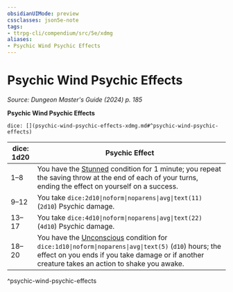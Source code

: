 ```yaml
---
obsidianUIMode: preview
cssclasses: json5e-note
tags:
- ttrpg-cli/compendium/src/5e/xdmg
aliases:
- Psychic Wind Psychic Effects
---
```

# Psychic Wind Psychic Effects
*Source: Dungeon Master's Guide (2024) p. 185* 

**Psychic Wind Psychic Effects**

`dice: [](psychic-wind-psychic-effects-xdmg.md#^psychic-wind-psychic-effects)`

| dice: 1d20 | Psychic Effect |
|------------|----------------|
| 1–8 | You have the [Stunned](/3-Mechanics/CLI/conditions.md#Stunned) condition for 1 minute; you repeat the saving throw at the end of each of your turns, ending the effect on yourself on a success. |
| 9–12 | You take `dice:2d10\|noform\|noparens\|avg\|text(11)` (`2d10`) Psychic damage. |
| 13–17 | You take `dice:4d10\|noform\|noparens\|avg\|text(22)` (`4d10`) Psychic damage. |
| 18–20 | You have the [Unconscious](/3-Mechanics/CLI/conditions.md#Unconscious) condition for `dice:1d10\|noform\|noparens\|avg\|text(5)` (`d10`) hours; the effect on you ends if you take damage or if another creature takes an action to shake you awake. |
^psychic-wind-psychic-effects